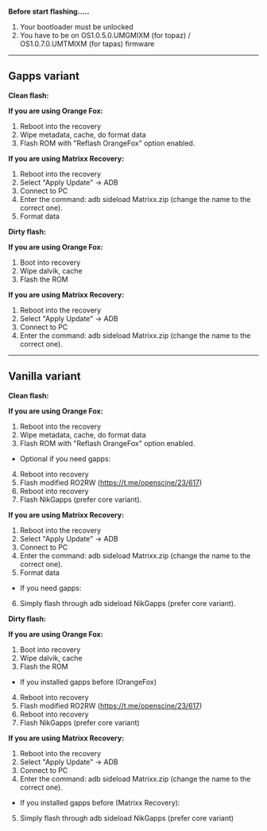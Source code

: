 **Before start flashing.....**

1. Your bootloader must be unlocked
2. You have to be on OS1.0.5.0.UMGMIXM (for topaz) / OS1.0.7.0.UMTMIXM (for tapas) firmware
----
## Gapps variant

**Clean flash:**

**If you are using Orange Fox:**
1. Reboot into the recovery
2. Wipe metadata, cache, do format data
3. Flash ROM with "Reflash OrangeFox" option enabled.

**If you are using Matrixx Recovery:**
1. Reboot into the recovery
2. Select "Apply Update" -> ADB
3. Connect to PC
4. Enter the command: adb sideload Matrixx.zip (change the name to the correct one).
5. Format data

**Dirty flash:**

**If you are using Orange Fox:**
1. Boot into recovery
2. Wipe dalvik, cache
3. Flash the ROM

**If you are using Matrixx Recovery:**
1. Reboot into the recovery
2. Select "Apply Update" -> ADB
3. Connect to PC
4. Enter the command: adb sideload Matrixx.zip (change the name to the correct one).

----

## Vanilla variant

**Clean flash:**

**If you are using Orange Fox:**
1. Reboot into the recovery
2. Wipe metadata, cache, do format data
3. Flash ROM with "Reflash OrangeFox" option enabled.

- Optional if you need gapps:
4. Reboot into recovery
5. Flash modified RO2RW (https://t.me/openscine/23/617)
6. Reboot into recovery
7. Flash NikGapps (prefer core variant).

**If you are using Matrixx Recovery:**
1. Reboot into the recovery
2. Select "Apply Update" -> ADB
3. Connect to PC
4. Enter the command: adb sideload Matrixx.zip (change the name to the correct one).
5. Format data

- If you need gapps:
6. Simply flash through adb sideload NikGapps (prefer core variant).

**Dirty flash:**

**If you are using Orange Fox:**
1. Boot into recovery
2. Wipe dalvik, cache
3. Flash the ROM

- If you installed gapps before (OrangeFox)
4. Reboot into recovery
5. Flash modified RO2RW (https://t.me/openscine/23/617)
6. Reboot into recovery
7. Flash NikGapps (prefer core variant)

**If you are using Matrixx Recovery:**
1. Reboot into the recovery
2. Select "Apply Update" -> ADB
3. Connect to PC
4. Enter the command: adb sideload Matrixx.zip (change the name to the correct one).

- If you installed gapps before (Matrixx Recovery):
5. Simply flash through adb sideload NikGapps (prefer core variant)
